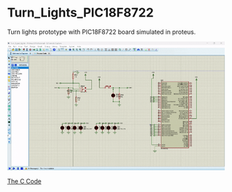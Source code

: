 # Turn_Lights_PIC18F8722
 
Turn lights prototype with PIC18F8722 board simulated in proteus.

![Video Demonstration](Turn_Lights_Demonstration.gif)

[The C Code](Code)

